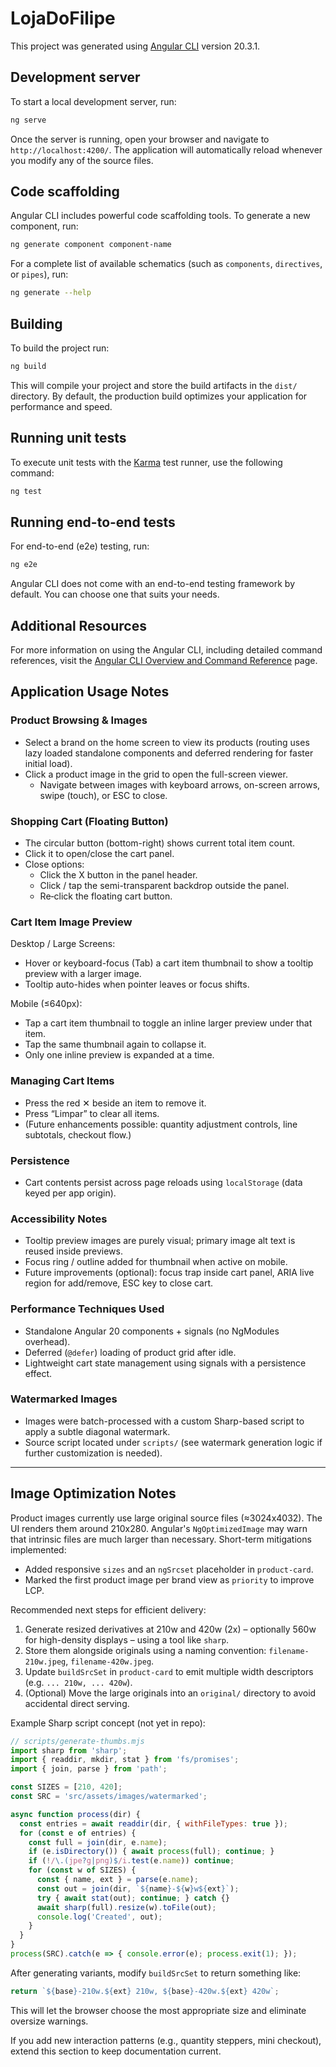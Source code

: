 
# LojaDoFilipe

This project was generated using [Angular CLI](https://github.com/angular/angular-cli) version 20.3.1.

## Development server

To start a local development server, run:

```bash
ng serve
```

Once the server is running, open your browser and navigate to `http://localhost:4200/`. The application will automatically reload whenever you modify any of the source files.

## Code scaffolding

Angular CLI includes powerful code scaffolding tools. To generate a new component, run:

```bash
ng generate component component-name
```

For a complete list of available schematics (such as `components`, `directives`, or `pipes`), run:

```bash
ng generate --help
```

## Building

To build the project run:

```bash
ng build
```

This will compile your project and store the build artifacts in the `dist/` directory. By default, the production build optimizes your application for performance and speed.

## Running unit tests

To execute unit tests with the [Karma](https://karma-runner.github.io) test runner, use the following command:

```bash
ng test
```

## Running end-to-end tests

For end-to-end (e2e) testing, run:

```bash
ng e2e
```

Angular CLI does not come with an end-to-end testing framework by default. You can choose one that suits your needs.

## Additional Resources

For more information on using the Angular CLI, including detailed command references, visit the [Angular CLI Overview and Command Reference](https://angular.dev/tools/cli) page.

## Application Usage Notes

### Product Browsing & Images

* Select a brand on the home screen to view its products (routing uses lazy loaded standalone components and deferred rendering for faster initial load).
* Click a product image in the grid to open the full-screen viewer.
  * Navigate between images with keyboard arrows, on-screen arrows, swipe (touch), or ESC to close.

### Shopping Cart (Floating Button)

* The circular button (bottom-right) shows current total item count.
* Click it to open/close the cart panel.
* Close options:
  * Click the X button in the panel header.
  * Click / tap the semi-transparent backdrop outside the panel.
  * Re‑click the floating cart button.

### Cart Item Image Preview

Desktop / Large Screens:

* Hover or keyboard-focus (Tab) a cart item thumbnail to show a tooltip preview with a larger image.
* Tooltip auto-hides when pointer leaves or focus shifts.

Mobile (≤640px):

* Tap a cart item thumbnail to toggle an inline larger preview under that item.
* Tap the same thumbnail again to collapse it.
* Only one inline preview is expanded at a time.

### Managing Cart Items

* Press the red ✕ beside an item to remove it.
* Press “Limpar” to clear all items.
* (Future enhancements possible: quantity adjustment controls, line subtotals, checkout flow.)

### Persistence

* Cart contents persist across page reloads using `localStorage` (data keyed per app origin).

### Accessibility Notes

* Tooltip preview images are purely visual; primary image alt text is reused inside previews.
* Focus ring / outline added for thumbnail when active on mobile.
* Future improvements (optional): focus trap inside cart panel, ARIA live region for add/remove, ESC key to close cart.

### Performance Techniques Used

* Standalone Angular 20 components + signals (no NgModules overhead).
* Deferred (`@defer`) loading of product grid after idle.
* Lightweight cart state management using signals with a persistence effect.

### Watermarked Images

* Images were batch-processed with a custom Sharp-based script to apply a subtle diagonal watermark.
* Source script located under `scripts/` (see watermark generation logic if further customization is needed).

---

## Image Optimization Notes

Product images currently use large original source files (≈3024x4032). The UI renders them around 210x280. Angular's `NgOptimizedImage` may warn that intrinsic files are much larger than necessary. Short-term mitigations implemented:

* Added responsive `sizes` and an `ngSrcset` placeholder in `product-card`.
* Marked the first product image per brand view as `priority` to improve LCP.

Recommended next steps for efficient delivery:

1. Generate resized derivatives at 210w and 420w (2x) – optionally 560w for high-density displays – using a tool like `sharp`.
2. Store them alongside originals using a naming convention: `filename-210w.jpeg`, `filename-420w.jpeg`.
3. Update `buildSrcSet` in `product-card` to emit multiple width descriptors (e.g. `... 210w, ... 420w`).
4. (Optional) Move the large originals into an `original/` directory to avoid accidental direct serving.

Example Sharp script concept (not yet in repo):

```js
// scripts/generate-thumbs.mjs
import sharp from 'sharp';
import { readdir, mkdir, stat } from 'fs/promises';
import { join, parse } from 'path';

const SIZES = [210, 420];
const SRC = 'src/assets/images/watermarked';

async function process(dir) {
  const entries = await readdir(dir, { withFileTypes: true });
  for (const e of entries) {
    const full = join(dir, e.name);
    if (e.isDirectory()) { await process(full); continue; }
    if (!/\.(jpe?g|png)$/i.test(e.name)) continue;
    for (const w of SIZES) {
      const { name, ext } = parse(e.name);
      const out = join(dir, `${name}-${w}w${ext}`);
      try { await stat(out); continue; } catch {}
      await sharp(full).resize(w).toFile(out);
      console.log('Created', out);
    }
  }
}
process(SRC).catch(e => { console.error(e); process.exit(1); });
```

After generating variants, modify `buildSrcSet` to return something like:

```ts
return `${base}-210w.${ext} 210w, ${base}-420w.${ext} 420w`;
```

This will let the browser choose the most appropriate size and eliminate oversize warnings.

If you add new interaction patterns (e.g., quantity steppers, mini checkout), extend this section to keep documentation current.
